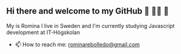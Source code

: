 ## Hi there and welcome to my GitHub 👋 :woman_cartwheeling: :hibiscus:

My is Romina I live in Sweden and I'm currently studying Javascript development at IT-Högskolan

- 📫 How to reach me: rominarebolledo@gmail.com

<!--
**rominonix/rominonix** is a ✨ _special_ ✨ repository because its `README.md` (this file) appears on your GitHub profile.

Here are some ideas to get you started:

- 🔭 I’m currently working on ...
- 🌱 I’m currently learning ...
- 👯 I’m looking to collaborate on ...
- 🤔 I’m looking for help with ...
- 💬 Ask me about ...
- 📫 How to reach me: ...
- 😄 Pronouns: ...
- ⚡ Fun fact: ...
-->
